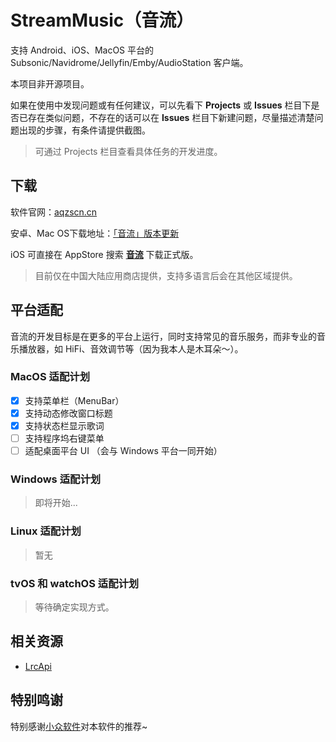# StreamMusic（音流）

支持 Android、iOS、MacOS 平台的 Subsonic/Navidrome/Jellyfin/Emby/AudioStation 客户端。

本项目非开源项目。

如果在使用中发现问题或有任何建议，可以先看下 **Projects** 或 **Issues** 栏目下是否已存在类似问题，不存在的话可以在 **Issues** 栏目下新建问题，尽量描述清楚问题出现的步骤，有条件请提供截图。

> 可通过 Projects 栏目查看具体任务的开发进度。

## 下载

软件官网：[aqzscn.cn](https://aqzscn.cn/)

安卓、Mac OS下载地址：[「音流」版本更新](https://aqzscn.cn/archives/stream-music-versions)

iOS 可直接在 AppStore 搜索 **[音流](https://apps.apple.com/cn/app/%E9%9F%B3%E6%B5%81-%E8%BF%9E%E6%8E%A5%E4%BD%A0%E7%9A%84%E9%9F%B3%E4%B9%90/id6449966496)** 下载正式版。

> 目前仅在中国大陆应用商店提供，支持多语言后会在其他区域提供。

## 平台适配

音流的开发目标是在更多的平台上运行，同时支持常见的音乐服务，而非专业的音乐播放器，如 HiFi、音效调节等（因为我本人是木耳朵～）。

### MacOS 适配计划

- [x] 支持菜单栏（MenuBar）
- [x] 支持动态修改窗口标题
- [x] 支持状态栏显示歌词
- [ ] 支持程序坞右键菜单
- [ ] 适配桌面平台 UI （会与 Windows 平台一同开始）

### Windows 适配计划

> 即将开始...

### Linux 适配计划

> 暂无

### tvOS 和 watchOS 适配计划

> 等待确定实现方式。

## 相关资源

- [LrcApi](https://github.com/HisAtri/LrcApi)

## 特别鸣谢

特别感谢[小众软件](https://www.appinn.com/)对本软件的推荐~
